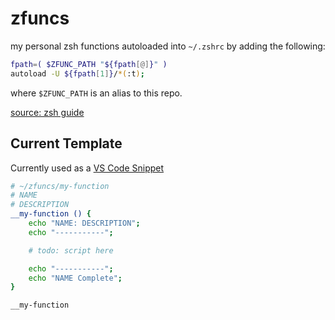 # zfuncs

my personal zsh functions autoloaded into `~/.zshrc` by adding the following:

```bash
fpath=( $ZFUNC_PATH "${fpath[@]}" )
autoload -U ${fpath[1]}/*(:t);
```

where `$ZFUNC_PATH` is an alias to this repo.

[source: zsh guide](https://zsh.sourceforge.io/Guide/zshguide03.html#l49)

## Current Template

Currently used as a [VS Code Snippet](/.vscode/new-zfunc.code-snippets)

```bash
# ~/zfuncs/my-function
# NAME
# DESCRIPTION
__my-function () {
    echo "NAME: DESCRIPTION";
    echo "-----------";

    # todo: script here

    echo "-----------";
    echo "NAME Complete";
}

__my-function

```